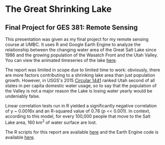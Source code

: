 # The Great Shrinking Lake
## Final Project for GES 381: Remote Sensing

This presentation was given as my final project for my remote sensing course at UMBC. It uses R and Google Earth Engine to analyze the relationship between the changing water area of the Great Salt Lake since 1986 and the growing population of the Wasatch Front and the Utah Valley. You can view the animated timeseries of the lake [here](/381_proj/images).

The report was limited in scope due to limited time to work: obviously, there are more factors contributing to a shrinking lake area than just population growth. However, in USGS's 2015 [Circular 1441]("https://pubs.er.usgs.gov/publication/cir1441") ranked Utah second of all states in per capita domestic water usage, so to say that the population of the Valley is not a major reason the Lake is losing water yearly would be undeniably false.

Linear correlation tests run in R yielded a significantly negative correlation of y ~ 0.0016x and an R-squared value of 0.78 (*p* << 0.001). In context, according to this model, for every 100,000 people that move to the Salt Lake area, 160 km<sup>2</sup> of water surface are lost. 

The R scripts for this report are available [here]("/381_proj/src") and the Earth Engine code is available [here](https://code.earthengine.google.com/5f7c5dd52c2292d35cbd8dc426d87578).

<object data="/381_proj/gsl_ppt.pdf" type="application/pdf" width="700px" height="700px"/>

